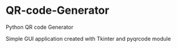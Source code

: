 # QR-code-Generator
Python QR code Generator

Simple GUI application created with Tkinter and pyqrcode module
